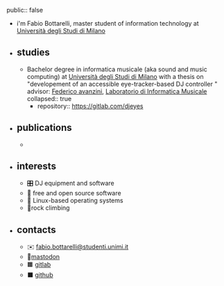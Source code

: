 public:: false

- i'm Fabio Bottarelli, master student of information technology at [Università degli Studi di Milano](https://www.unimi.it)
- ## studies
	- Bachelor degree in informatica musicale (aka sound and music computing) at [Università degli Studi di Milano](https://www.unimi.it) with a thesis on "developement of an accessible eye-tracker-based DJ controller " advisor: [Federico avanzini](https://avanzini.di.unimi.it/), [Laboratorio di Informatica Musicale](https://www.lim.di.unimi.it/)
	  collapsed:: true
		- repository:: https://gitlab.com/djeyes
- ## publications
	-
- ## interests
	- 🎛 DJ equipment and software
	- 💾 free and open source software
	- 🐧 Linux-based operating systems
	- 🧗rock climbing
- ## contacts
	- ✉️ [fabio.bottarelli@studenti.unimi.it](mailto:fabio.bottarelli@studenti.unimi.it)
	- 🐘[mastodon](https://mastodon.social/@olbotta)
	- 🟧 [gitlab](https://gitlab.com/olbotta)
	- ⬛ [github](https://github.com/olbotta)